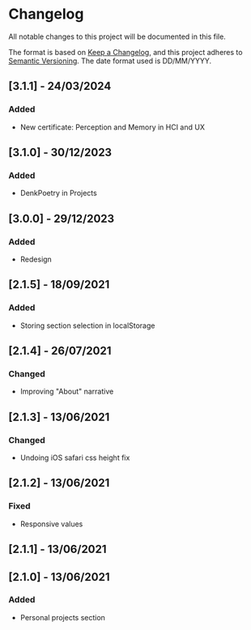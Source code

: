 # Changelog
All notable changes to this project will be documented in this file.

The format is based on [Keep a Changelog](https://keepachangelog.com/en/1.0.0/),
and this project adheres to [Semantic Versioning](https://semver.org/spec/v2.0.0.html). The date format used is DD/MM/YYYY.


## [3.1.1] - 24/03/2024
### Added
* New certificate: Perception and Memory in HCI and UX

## [3.1.0] - 30/12/2023
### Added
* DenkPoetry in Projects

## [3.0.0] - 29/12/2023
### Added
* Redesign

## [2.1.5] - 18/09/2021
### Added
* Storing section selection in localStorage

## [2.1.4] - 26/07/2021
### Changed
* Improving "About" narrative

## [2.1.3] - 13/06/2021
### Changed
* Undoing iOS safari css height fix

## [2.1.2] - 13/06/2021
### Fixed
* Responsive values

## [2.1.1] - 13/06/2021
## [2.1.0] - 13/06/2021
### Added
* Personal projects section
